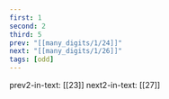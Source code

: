 ```yaml
---
first: 1
second: 2
third: 5
prev: "[[many_digits/1/24]]"
next: "[[many_digits/1/26]]"
tags: [odd]
---
```

prev2-in-text: [[23]]
next2-in-text: [[27]]
